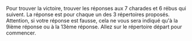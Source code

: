 Pour trouver la victoire, trouver les réponses aux 7 charades et 6 rébus qui suivent. 
La réponse est pour chaque un des 3 répertoires proposés. 
Attention, si votre réponse est fausse, cela ne vous sera indiqué qu'à la 9ième réponse ou à la 13ème réponse.
Allez sur le répertoire départ pour commencer.
